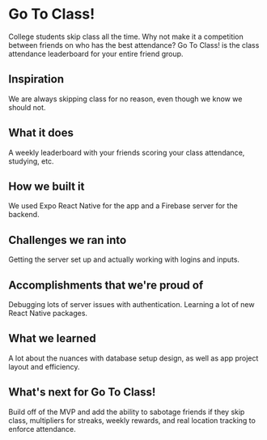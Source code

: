 # Go To Class!
College students skip class all the time. Why not make it a competition between friends on who has the best attendance? Go To Class! is the class attendance leaderboard for your entire friend group.

## Inspiration
We are always skipping class for no reason, even though we know we should not.

## What it does
A weekly leaderboard with your friends scoring your class attendance, studying, etc.

## How we built it
We used Expo React Native for the app and a Firebase server for the backend. 

## Challenges we ran into
Getting the server set up and actually working with logins and inputs.

## Accomplishments that we're proud of
Debugging lots of server issues with authentication. 
Learning a lot of new React Native packages.

## What we learned
A lot about the nuances with database setup design, as well as app project layout and efficiency.

## What's next for Go To Class!
Build off of the MVP and add the ability to sabotage friends if they skip class, multipliers for streaks, weekly rewards, and real location tracking to enforce attendance.

